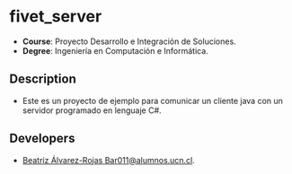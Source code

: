 # fivet_server
- **Course**: Proyecto Desarrollo e Integración de Soluciones.
- **Degree**: Ingeniería en Computación e Informática.

## Description
- Este es un proyecto de ejemplo para comunicar un cliente java con un servidor programado en lenguaje C#.

## Developers
- [Beatriz Álvarez-Rojas <Bar011@alumnos.ucn.cl>]().
